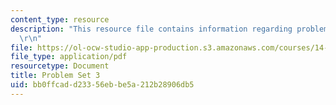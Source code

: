 ```yaml
---
content_type: resource
description: "This resource file contains information regarding problem set 3.\r\n\
  \r\n"
file: https://ol-ocw-studio-app-production.s3.amazonaws.com/courses/14-11-insights-from-game-theory-into-social-behavior-fall-2013/bb0ffcadd23356ebbe5a212b28906db5_MIT14_11F13_Prob_set_3.pdf
file_type: application/pdf
resourcetype: Document
title: Problem Set 3
uid: bb0ffcad-d233-56eb-be5a-212b28906db5
---
```

